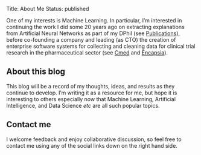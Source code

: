 Title: About Me
Status: published

One of my interests is Machine Learning. In particular, I’m interested in continuing the work I did some 20 years ago on extracting explanations from Artificial Neural Networks as part of my DPhil (see [Publications](/pages/publications)), before co-founding a company and leading (as CTO) the creation of enterprise software systems for collecting and cleaning data for clinical trial research in the pharmaceutical sector (see [Cmed](https://www.cmedresearch.com) and [Encapsia](https://www.encapsia.com)).

## About this blog

This blog will be a record of my thoughts, ideas, and results as they continue to develop. I’m writing it as a resource for me, but hope it is interesting to others especially now that Machine Learning, Artificial Intelligence, and Data Science *etc* are all such popular topics.

## Contact me

I welcome feedback and enjoy collaborative discussion, so feel free to contact me using any of the social links down on the right hand side.
